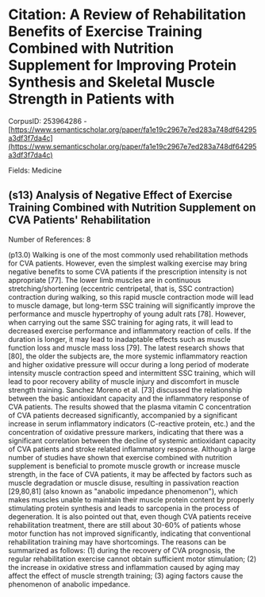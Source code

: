 # Citation: A Review of Rehabilitation Benefits of Exercise Training Combined with Nutrition Supplement for Improving Protein Synthesis and Skeletal Muscle Strength in Patients with

CorpusID: 253964286 - [https://www.semanticscholar.org/paper/fa1e19c2967e7ed283a748df64295a3df3f7da4c](https://www.semanticscholar.org/paper/fa1e19c2967e7ed283a748df64295a3df3f7da4c)

Fields: Medicine

## (s13) Analysis of Negative Effect of Exercise Training Combined with Nutrition Supplement on CVA Patients' Rehabilitation
Number of References: 8

(p13.0) Walking is one of the most commonly used rehabilitation methods for CVA patients. However, even the simplest walking exercise may bring negative benefits to some CVA patients if the prescription intensity is not appropriate [77]. The lower limb muscles are in continuous stretching/shortening (eccentric centripetal, that is, SSC contraction) contraction during walking, so this rapid muscle contraction mode will lead to muscle damage, but long-term SSC training will significantly improve the performance and muscle hypertrophy of young adult rats [78]. However, when carrying out the same SSC training for aging rats, it will lead to decreased exercise performance and inflammatory reaction of cells. If the duration is longer, it may lead to inadaptable effects such as muscle function loss and muscle mass loss [79]. The latest research shows that [80], the older the subjects are, the more systemic inflammatory reaction and higher oxidative pressure will occur during a long period of moderate intensity muscle contraction speed and intermittent SSC training, which will lead to poor recovery ability of muscle injury and discomfort in muscle strength training. Sanchez Moreno et al. [73] discussed the relationship between the basic antioxidant capacity and the inflammatory response of CVA patients. The results showed that the plasma vitamin C concentration of CVA patients decreased significantly, accompanied by a significant increase in serum inflammatory indicators (C-reactive protein, etc.) and the concentration of oxidative pressure markers, indicating that there was a significant correlation between the decline of systemic antioxidant capacity of CVA patients and stroke related inflammatory response. Although a large number of studies have shown that exercise combined with nutrition supplement is beneficial to promote muscle growth or increase muscle strength, in the face of CVA patients, it may be affected by factors such as muscle degradation or muscle disuse, resulting in passivation reaction [29,80,81] (also known as "anabolic impedance phenomenon"), which makes muscles unable to maintain their muscle protein content by properly stimulating protein synthesis and leads to sarcopenia in the process of degeneration. It is also pointed out that, even though CVA patients receive rehabilitation treatment, there are still about 30-60% of patients whose motor function has not improved significantly, indicating that conventional rehabilitation training may have shortcomings. The reasons can be summarized as follows: (1) during the recovery of CVA prognosis, the regular rehabilitation exercise cannot obtain sufficient motor stimulation; (2) the increase in oxidative stress and inflammation caused by aging may affect the effect of muscle strength training; (3) aging factors cause the phenomenon of anabolic impedance.
